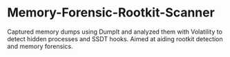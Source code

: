 # Memory-Forensic-Rootkit-Scanner
Captured memory dumps using DumpIt and analyzed them with Volatility to detect hidden processes and SSDT hooks. Aimed at aiding rootkit detection and memory forensics.
